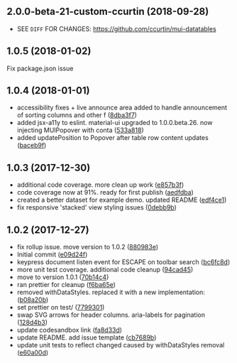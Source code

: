 ## 2.0.0-beta-21-custom-ccurtin (2018-09-28)
- SEE `DIFF` FOR CHANGES: https://github.com/ccurtin/mui-datatables

<a name="1.0.5"></a>
## 1.0.5 (2018-01-02)

Fix package.json issue

<a name="1.0.4"></a>
## 1.0.4 (2018-01-01)

* accessibility fixes + live announce area added to handle announcement of sorting columns and other f ([8dba3f7](https://github.com/gregnb/mui-datatables/commit/8dba3f7))
* added jsx-a11y to eslint. material-ui upgraded to 1.0.0.beta.26. now injecting MUIPopover with conta ([533a818](https://github.com/gregnb/mui-datatables/commit/533a818))
* added updatePosition to Popover after table row content updates ([baceb9f](https://github.com/gregnb/mui-datatables/commit/baceb9f))

<a name="1.0.3"></a>
## 1.0.3 (2017-12-30)

* additional code coverage. more clean up work ([e857b3f](https://github.com/gregnb/mui-datatables/commit/e857b3f))
* code coverage now at 91%. ready for first publish ([aedfdba](https://github.com/gregnb/mui-datatables/commit/aedfdba))
* created a better dataset for example demo. updated README ([edf4ce1](https://github.com/gregnb/mui-datatables/commit/edf4ce1))
* fix responsive 'stacked' view styling issues ([0debb9b](https://github.com/gregnb/mui-datatables/commit/0debb9b))

<a name="1.0.2"></a>
## 1.0.2 (2017-12-27)

* fix rollup issue. move version to 1.0.2 ([880983e](https://github.com/gregnb/mui-datatables/commit/880983e))
* Initial commit ([e09d24f](https://github.com/gregnb/mui-datatables/commit/e09d24f))
* keypress document listen event for ESCAPE on toolbar search ([bc6fc8d](https://github.com/gregnb/mui-datatables/commit/bc6fc8d))
* more unit test coverage. additional code cleanup ([94cad45](https://github.com/gregnb/mui-datatables/commit/94cad45))
* move to version 1.0.1 ([70b14c4](https://github.com/gregnb/mui-datatables/commit/70b14c4))
* ran prettier for cleanup ([f6ba65e](https://github.com/gregnb/mui-datatables/commit/f6ba65e))
* removed withDataStyles. replaced it with a new implementation: <DataStyles> ([b08a20b](https://github.com/gregnb/mui-datatables/commit/b08a20b))
* set prettier on test/ ([7799301](https://github.com/gregnb/mui-datatables/commit/7799301))
* swap SVG arrows for header columns. aria-labels for pagination ([128d4b3](https://github.com/gregnb/mui-datatables/commit/128d4b3))
* update codesandbox link ([fa8d33d](https://github.com/gregnb/mui-datatables/commit/fa8d33d))
* update README. add issue template ([cb7689b](https://github.com/gregnb/mui-datatables/commit/cb7689b))
* update unit tests to reflect changed caused by withDataStyles removal ([e60a00d](https://github.com/gregnb/mui-datatables/commit/e60a00d))



